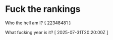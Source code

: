 # Fuck the rankings

Who the hell am I?
{ 22348481 }

What fucking year is it?
[ 2025-07-31T20:20:00Z ]
